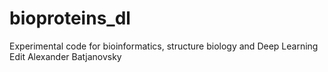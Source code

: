 # bioproteins_dl
Experimental code for bioinformatics, structure biology and Deep Learning
Edit Alexander Batjanovsky
